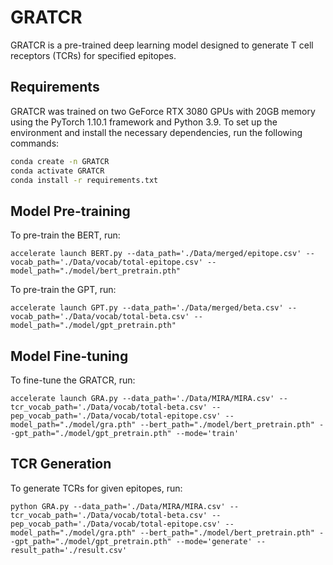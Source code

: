 # GRATCR

GRATCR is a pre-trained deep learning model designed to generate T cell receptors (TCRs) for specified epitopes.

## Requirements

GRATCR was trained on two GeForce RTX 3080 GPUs with 20GB memory using the PyTorch 1.10.1 framework and Python 3.9. To set up the environment and install the necessary dependencies, run the following commands:

```bash
conda create -n GRATCR
conda activate GRATCR
conda install -r requirements.txt
```

## Model Pre-training

To pre-train the BERT, run:

```commandline
accelerate launch BERT.py --data_path='./Data/merged/epitope.csv' --vocab_path='./Data/vocab/total-epitope.csv' --model_path="./model/bert_pretrain.pth" 
```
To pre-train the GPT, run:

```commandline
accelerate launch GPT.py --data_path='./Data/merged/beta.csv' --vocab_path='./Data/vocab/total-beta.csv' --model_path="./model/gpt_pretrain.pth"
```

## Model Fine-tuning

To fine-tune the GRATCR, run:

```commandline
accelerate launch GRA.py --data_path='./Data/MIRA/MIRA.csv' --tcr_vocab_path='./Data/vocab/total-beta.csv' --pep_vocab_path='./Data/vocab/total-epitope.csv' --model_path="./model/gra.pth" --bert_path="./model/bert_pretrain.pth" --gpt_path="./model/gpt_pretrain.pth" --mode='train'
```

## TCR Generation

To generate TCRs for given epitopes, run:

```commandline
python GRA.py --data_path='./Data/MIRA/MIRA.csv' --tcr_vocab_path='./Data/vocab/total-beta.csv' --pep_vocab_path='./Data/vocab/total-epitope.csv' --model_path="./model/gra.pth" --bert_path="./model/bert_pretrain.pth" --gpt_path="./model/gpt_pretrain.pth" --mode='generate' --result_path='./result.csv'
```









